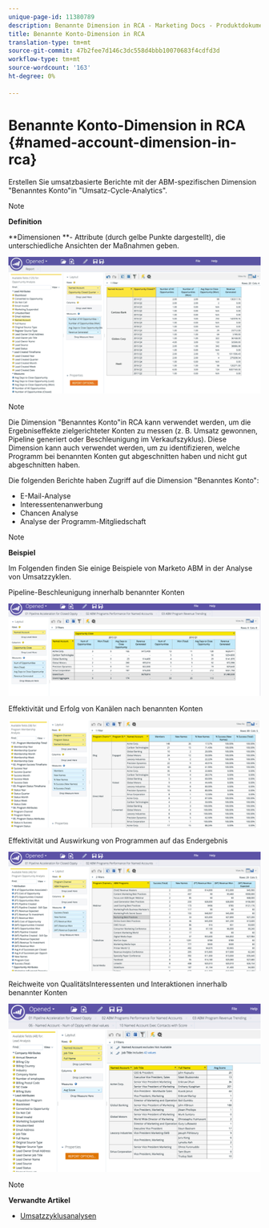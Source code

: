 ```yaml
---
unique-page-id: 11380789
description: Benannte Dimension in RCA - Marketing Docs - Produktdokumentation
title: Benannte Konto-Dimension in RCA
translation-type: tm+mt
source-git-commit: 47b2fee7d146c3dc558d4bbb10070683f4cdfd3d
workflow-type: tm+mt
source-wordcount: '163'
ht-degree: 0%

---
```



# Benannte Konto-Dimension in RCA {#named-account-dimension-in-rca}

Erstellen Sie umsatzbasierte Berichte mit der ABM-spezifischen Dimension &quot;Benanntes Konto&quot;in &quot;Umsatz-Cycle-Analytics&quot;.

>[!NOTE]
>
>**Definition**
>
>**Dimensionen **- Attribute (durch gelbe Punkte dargestellt), die unterschiedliche Ansichten der Maßnahmen geben.

![](assets/one-2.png)

>[!NOTE]
>
>Die Dimension &quot;Benanntes Konto&quot;in RCA kann verwendet werden, um die Ergebniseffekte zielgerichteter Konten zu messen (z. B. Umsatz gewonnen, Pipeline generiert oder Beschleunigung im Verkaufszyklus). Diese Dimension kann auch verwendet werden, um zu identifizieren, welche Programm bei benannten Konten gut abgeschnitten haben und nicht gut abgeschnitten haben.

Die folgenden Berichte haben Zugriff auf die Dimension &quot;Benanntes Konto&quot;:

* E-Mail-Analyse
* Interessentenanwerbung
* Chancen Analyse
* Analyse der Programm-Mitgliedschaft

>[!NOTE]
>
>**Beispiel**
>
>Im Folgenden finden Sie einige Beispiele von Marketo ABM in der Analyse von Umsatzzyklen.

Pipeline-Beschleunigung innerhalb benannter Konten

![](assets/two-1.png)

Effektivität und Erfolg von Kanälen nach benannten Konten

![](assets/three-2.png)

Effektivität und Auswirkung von Programmen auf das Endergebnis

![](assets/four-3.png)

Reichweite von QualitätsInteressenten und Interaktionen innerhalb benannter Konten

![](assets/five-2.png)

>[!NOTE]
>
>**Verwandte Artikel**
>
>* [Umsatzzyklusanalysen](http://docs.marketo.com/display/docs/revenue+cycle+analytics)

>



